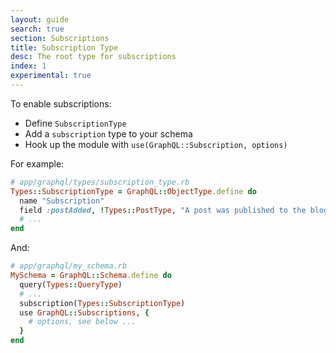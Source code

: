 ```yaml
---
layout: guide
search: true
section: Subscriptions
title: Subscription Type
desc: The root type for subscriptions
index: 1
experimental: true
---
```


To enable subscriptions:

- Define `SubscriptionType`
- Add a `subscription` type to your schema
- Hook up the module with `use(GraphQL::Subscription, options)`

For example:

```ruby
# app/graphql/types/subscription_type.rb
Types::SubscriptionType = GraphQL::ObjectType.define do
  name "Subscription"
  field :postAdded, !Types::PostType, "A post was published to the blog"
  # ...
end
```

And:

```ruby
# app/graphql/my_schema.rb
MySchema = GraphQL::Schema.define do
  query(Types::QueryType)
  # ...
  subscription(Types::SubscriptionType)
  use GraphQL::Subscriptions, {
    # options, see below ...
  }
end
```
